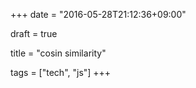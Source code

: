 +++
date = "2016-05-28T21:12:36+09:00"

draft = true

title = "cosin similarity"

tags = ["tech", "js"]
+++

